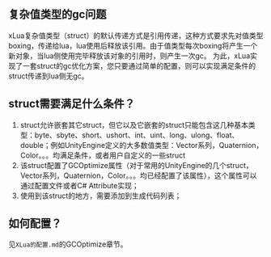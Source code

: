## 复杂值类型的gc问题

xLua复杂值类型（struct）的默认传递方式是引用传递，这种方式要求先对值类型boxing，传递给lua，lua使用后释放该引用。由于值类型每次boxing将产生一个新对象，当lua侧使用完毕释放该对象的引用时，则产生一次gc。
为此，xLua实现了一套struct的gc优化方案，您只要通过简单的配置，则可以实现满足条件的struct传递到lua侧无gc。

## struct需要满足什么条件？

1. struct允许嵌套其它struct，但它以及它嵌套的struct只能包含这几种基本类型：byte、sbyte、short、ushort、int、uint、long、ulong、float、double；例如UnityEngine定义的大多数值类型：Vector系列，Quaternion，Color。。。均满足条件，或者用户自定义的一些struct
2. 该struct配置了GCOptimize属性（对于常用的UnityEngine的几个struct，Vector系列，Quaternion，Color。。。均已经配置了该属性），这个属性可以通过配置文件或者C# Attribute实现；
3. 使用到该struct的地方，需要添加到生成代码列表；

## 如何配置？

见`XLua的配置.md`的GCOptimize章节。